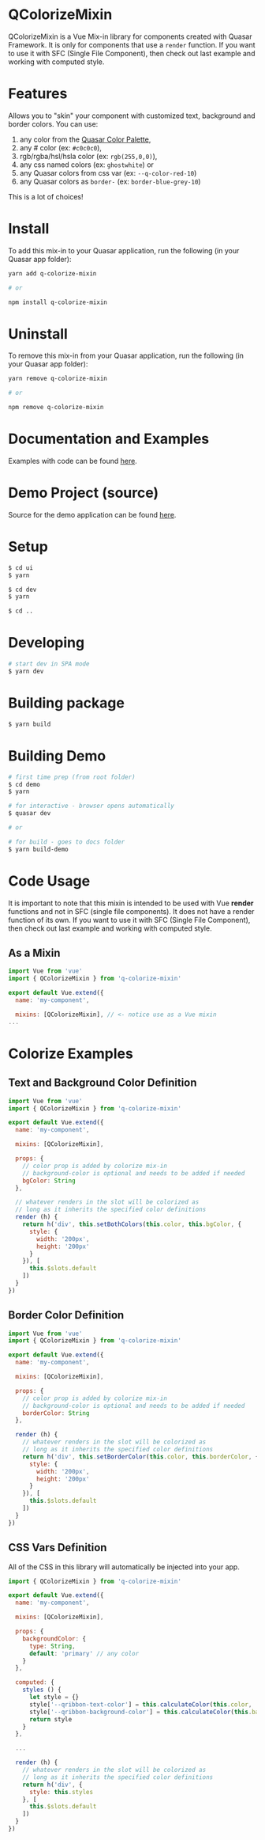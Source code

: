 QColorizeMixin
===

QColorizeMixin is a Vue Mix-in library for components created with Quasar Framework. It is only for components that use a `render` function. If you want to use it with SFC (Single File Component), then check out last example and working with computed style.

# Features

Allows you to "skin" your component with customized text, background and border colors. You can use:
1. any color from the [Quasar Color Palette](https://quasar.dev/style/color-palette#Color-List),
2. any # color (ex: `#c0c0c0`),
3. rgb/rgba/hsl/hsla color (ex: `rgb(255,0,0)`),
4. any css named colors (ex: `ghostwhite`) or
5. any Quasar colors from css var (ex: `--q-color-red-10`)
6. any Quasar colors as `border-` (ex: `border-blue-grey-10`)

This is a lot of choices!

# Install
To add this mix-in to your Quasar application, run the following (in your Quasar app folder):

```bash
yarn add q-colorize-mixin

# or

npm install q-colorize-mixin
```

# Uninstall
To remove this mix-in from your Quasar application, run the following (in your Quasar app folder):

```bash
yarn remove q-colorize-mixin

# or

npm remove q-colorize-mixin
```

# Documentation and Examples
Examples with code can be found [here](https://hawkeye64.github.io/q-colorize-mixin/examples).

# Demo Project (source)
Source for the demo application can be found [here](https://github.com/hawkeye64/q-colorize-mixin/tree/master/demo).

# Setup
```bash
$ cd ui
$ yarn

$ cd dev
$ yarn

$ cd ..

```

# Developing
```bash
# start dev in SPA mode
$ yarn dev
```

# Building package
```bash
$ yarn build
```

# Building Demo
```bash
# first time prep (from root folder)
$ cd demo
$ yarn

# for interactive - browser opens automatically
$ quasar dev

# or

# for build - goes to docs folder
$ yarn build-demo
```

# Code Usage

It is important to note that this mixin is intended to be used with Vue **render** functions and not in SFC (single file components). It does not have a render function of its own. If you want to use it with SFC (Single File Component), then check out last example and working with computed style.

## As a Mixin

```js
import Vue from 'vue'
import { QColorizeMixin } from 'q-colorize-mixin'

export default Vue.extend({
  name: 'my-component',

  mixins: [QColorizeMixin], // <- notice use as a Vue mixin
...
```

# Colorize Examples

## Text and Background Color Definition

```js
import Vue from 'vue'
import { QColorizeMixin } from 'q-colorize-mixin'

export default Vue.extend({
  name: 'my-component',

  mixins: [QColorizeMixin],

  props: {
    // color prop is added by colorize mix-in
    // background-color is optional and needs to be added if needed
    bgColor: String
  },

  // whatever renders in the slot will be colorized as
  // long as it inherits the specified color definitions
  render (h) {
    return h('div', this.setBothColors(this.color, this.bgColor, {
      style: {
        width: '200px',
        height: '200px'
      }
    }), [
      this.$slots.default
    ])
  }
})
```

## Border Color Definition

```js
import Vue from 'vue'
import { QColorizeMixin } from 'q-colorize-mixin'

export default Vue.extend({
  name: 'my-component',

  mixins: [QColorizeMixin],

  props: {
    // color prop is added by colorize mix-in
    // background-color is optional and needs to be added if needed
    borderColor: String
  },

  render (h) {
    // whatever renders in the slot will be colorized as
    // long as it inherits the specified color definitions
    return h('div', this.setBorderColor(this.color, this.borderColor, {
      style: {
        width: '200px',
        height: '200px'
      }
    }), [
      this.$slots.default
    ])
  }
})
```

## CSS Vars Definition

All of the CSS in this library will automatically be injected into your app.

```js
import { QColorizeMixin } from 'q-colorize-mixin'

export default Vue.extend({
  name: 'my-component',

  mixins: [QColorizeMixin],

  props: {
    backgroundColor: {
      type: String,
      default: 'primary' // any color
    }
  },

  computed: {
    styles () {
      let style = {}
      style['--qribbon-text-color'] = this.calculateColor(this.color, 'white')
      style['--qribbon-background-color'] = this.calculateColor(this.backgroundColor) // Notice default is against the prop in this instance
      return style
    }
  },

  ...

  render (h) {
    // whatever renders in the slot will be colorized as
    // long as it inherits the specified color definitions
    return h('div', {
      style: this.styles
    }, [
      this.$slots.default
    ])
  }
})
```
